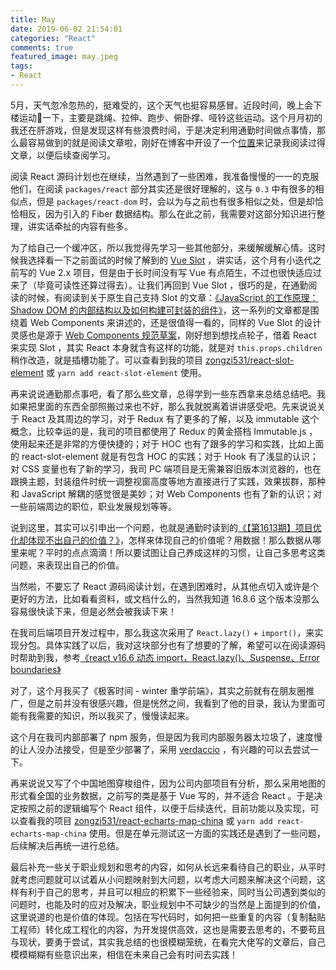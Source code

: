 ```yaml
---
title: May
date: 2019-06-02 21:54:01
categories: "React"
comments: true
featured_image: may.jpeg
tags:
- React
---
```


<!-- no node -->

<!-- more -->

5月，天气忽冷忽热的，挺难受的，这个天气也挺容易感冒。近段时间，晚上会下楼运动🏃一下，主要是跳绳、拉伸、跑步、俯卧撑、哑铃这些运动。这个月月初的我还在肝游戏，但是发现这样有些浪费时间，于是决定利用通勤时间做点事情，那么最容易做到的就是阅读文章啦，刚好在博客中开设了一个[位置](https://zongzi531.com/reading_diary/)来记录我阅读过得文章，以便后续查阅学习。

阅读 React 源码计划也在继续，当然遇到了一些困难，我准备慢慢的一一的克服他们，在阅读 `packages/react` 部分其实还是很好理解的，这与 `0.3` 中有很多的相似点，但是 `packages/react-dom` 时，会以为与之前也有很多相似之处，但是却恰恰相反，因为引入的 Fiber 数据结构。那么在此之前，我需要对这部分知识进行整理，讲实话牵扯的内容有些多。

为了给自己一个缓冲区，所以我觉得先学习一些其他部分，来缓解缓解心情。这时候我选择看一下之前面试的时候了解到的 [Vue Slot](https://cn.vuejs.org/v2/guide/components-slots.html) ，讲实话，这个月有小迭代之前写的 Vue 2.x 项目，但是由于长时间没有写 Vue 有点陌生，不过也很快适应过来了（毕竟可读性还算过得去）。让我们再回到 Vue Slot ，很巧的是，在通勤阅读的时候，有阅读到关于原生自己支持 Slot 的文章：[《JavaScript 的工作原理：Shadow DOM 的内部结构以及如何构建可封装的组件》](https://mp.weixin.qq.com/s/-jkmCrNe35qD5vUizuv16g)，这一系列的文章都是围绕着 Web Components 来讲述的，还是很值得一看的，同样的 Vue Slot 的设计灵感也是源于 [Web Components 规范草案](https://github.com/w3c/webcomponents/blob/gh-pages/proposals/Slots-Proposal.md)，刚好想到想找点轮子，借着 React 来实现 Slot ，其实 React 本身就含有这样的功能，就是对 `this.props.children` 稍作改造，就是插槽功能了。可以查看到我的项目 [zongzi531/react-slot-element](https://github.com/zongzi531/react-slot-element) 或 `yarn add react-slot-element` 使用。

再来说说通勤那点事吧，看了那么些文章，总得学到一些东西拿来总结总结吧。我如果把里面的东西全部照搬过来也不好，那么我就脱离着讲讲感受吧。先来说说关于 React 及其周边的学习，对于 Redux 有了更多的了解，以及 immutable 这个概念，比较幸运的是，我司的项目都使用了 Redux 的黄金搭档 Immutable.js ，使用起来还是非常的方便快捷的；对于 HOC 也有了跟多的学习和实践，比如上面的 react-slot-element 就是有包含 HOC 的实践；对于 Hook 有了浅显的认识；对 CSS 变量也有了新的学习，我司 PC 端项目是无需兼容旧版本浏览器的，也在跟换主题，封装组件时统一调整视窗高度等地方直接进行了实践，效果拔群，那种和 JavaScript 解耦的感觉很是美妙；对 Web Components 也有了新的认识；对一些前端周边的职位，职业发展规划等等。

说到这里，其实可以引申出一个问题，也就是通勤时读到的[《【第1613期】项目优化却体现不出自己的价值？》](https://mp.weixin.qq.com/s/rM2Jw4UimIZJLZBb5XVJYQ)，怎样来体现自己的价值呢？用数据！那么数据从哪里来呢？平时的点点滴滴！所以要试图让自己养成这样的习惯，让自己多思考这类问题，来表现出自己的价值。

当然啦，不要忘了 React 源码阅读计划，在遇到困难时，从其他点切入或许是个更好的方法，比如看看资料，或文档什么的，当然我知道 16.8.6 这个版本没那么容易很快读下来，但是必然会被我读下来！

在我司后端项目开发过程中，那么我这次采用了 `React.lazy()` + `import()`，来实现分包。具体实践了以后，我对这块部分也有了想要的了解，希望可以在阅读源码时帮助到我，参考[《react v16.6 动态 import，React.lazy()、Suspense、Error boundaries》](http://www.ptbird.cn/react-lazy-suspense-error-boundaries.html)

对了，这个月我买了《极客时间 - winter 重学前端》，其实之前就有在朋友圈推广，但是之前并没有很感兴趣，但是恍然之间，我看到了他的目录，我认为里面可能有我需要的知识，所以我买了，慢慢读起来。

这个月在我司内部部署了 npm 服务，但是因为我司内部服务器太垃圾了，速度慢的让人没办法接受，但是至少部署了，采用 [verdaccio](https://github.com/verdaccio/verdaccio/) ，有兴趣的可以去尝试一下。

再来说说又写了个中国地图穿梭组件，因为公司内部项目有分析，那么采用地图的形式看全国的业务数据，之前写的类是基于 Vue 写的，并不适合 React 。于是决定按照之前的逻辑编写个 React 组件，以便于后续迭代，目前功能以及实现，可以查看我的项目 [zongzi531/react-echarts-map-china](https://github.com/zongzi531/react-echarts-map-china) 或 `yarn add react-echarts-map-china` 使用。但是在单元测试这一方面的实践还是遇到了一些问题，后续解决后再统一进行总结。

最后补充一些关于职业规划和思考的内容，如何从长远来看待自己的职业，从平时就考虑问题就可以试着从小问题映射到大问题，以考虑大问题来解决这个问题，这样有利于自己的思考，并且可以相应的积累下一些经验来，同时当公司遇到类似的问题时，也能及时的应对及解决，职业规划中不可缺少的当然是上面提到的价值，这里说道的也是价值的体现。包括在写代码时，如何把一些重复的内容（复制黏贴工程师）转化成工程化的内容，为开发提供高效，这也是需要去思考的，不要苟且与现状，要勇于尝试，其实我总结的也很模糊笼统，在看完大佬写的文章后，自己模模糊糊有些意识出来，相信在未来自己会有时间去实践！
